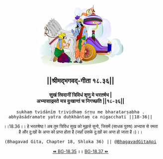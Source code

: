 <center><img src="../../asset/BG.png" alt="#API #bhagavadgitaapi #slok #nodejs #js #api #gitaapi #krishna #hinduism #vedic #ISKCON #shreemadbhagavadgita #technology"/>
<h2>||श्रीमद्‍भगवद्‍-गीता १८.३६||</h2>
<h3>सुखं त्विदानीं त्रिविधं शृणु मे भरतर्षभ |<br/>अभ्यासाद्रमते यत्र दुःखान्तं च निगच्छति ||१८-३६||</h3>
<pre>sukhaṃ tvidānīṃ trividhaṃ śṛṇu me bharatarṣabha .<br/>abhyāsādramate yatra duḥkhāntaṃ ca nigacchati ||18-36||</pre>
<p>।।18.36।। हे भरतश्रेष्ठ ! अब तुम त्रिविध सुख को मुझसे सुनो, जिसमें (साधक पुरुष) अभ्यास से रमता है और दु:खों के अन्त को प्राप्त होता है (जहाँ उसके दु:खों का अन्त हो जाता है।)।।</p>
<pre>(Bhagavad Gita, Chapter 18, Shloka 36) || <a href="https://twitter.com/bhagavadgitaapi">@BhagavadGitaApi</a></pre><a href="../../18/35">⏪  BG-18.35</a><b>        ।।        </b><a href="../../18/37">BG-18.37  ⏩</a></center></center>